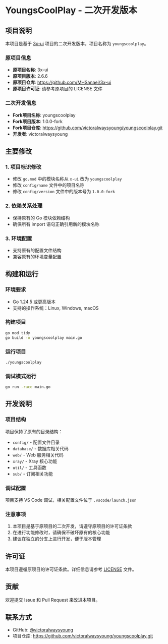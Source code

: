 # YoungsCoolPlay - 二次开发版本

## 项目说明

本项目是基于 [3x-ui](https://github.com/MHSanaei/3x-ui) 项目的二次开发版本，项目名称为 `youngscoolplay`。

### 原项目信息
- **原项目名称**: 3x-ui
- **原项目版本**: 2.6.6
- **原项目仓库**: https://github.com/MHSanaei/3x-ui
- **原项目许可证**: 请参考原项目的 LICENSE 文件

### 二次开发信息
- **Fork项目名称**: youngscoolplay
- **Fork项目版本**: 1.0.0-fork
- **Fork项目仓库**: https://github.com/victoralwaysyoung/youngscoolplay.git
- **开发者**: victoralwaysyoung

## 主要修改

### 1. 项目标识修改
- 修改 `go.mod` 中的模块名称从 `x-ui` 改为 `youngscoolplay`
- 修改 `config/name` 文件中的项目名称
- 修改 `config/version` 文件中的版本号为 `1.0.0-fork`

### 2. 依赖关系处理
- 保持原有的 Go 模块依赖结构
- 确保所有 import 语句正确引用新的模块名称

### 3. 环境配置
- 支持原有的配置文件结构
- 兼容原有的环境变量配置

## 构建和运行

### 环境要求
- Go 1.24.5 或更高版本
- 支持的操作系统：Linux, Windows, macOS

### 构建项目
```bash
go mod tidy
go build -o youngscoolplay main.go
```

### 运行项目
```bash
./youngscoolplay
```

### 调试模式运行
```bash
go run -race main.go
```

## 开发说明

### 项目结构
项目保持了原有的目录结构：
- `config/` - 配置文件目录
- `database/` - 数据库相关代码
- `web/` - Web 服务相关代码
- `xray/` - Xray 核心功能
- `util/` - 工具函数
- `sub/` - 订阅相关功能

### 调试配置
项目支持 VS Code 调试，相关配置文件位于 `.vscode/launch.json`

### 注意事项
1. 本项目是基于原项目的二次开发，请遵守原项目的许可证条款
2. 在进行功能修改时，请确保不破坏原有的核心功能
3. 建议在独立的分支上进行开发，便于版本管理

## 许可证

本项目遵循原项目的许可证条款。详细信息请参考 [LICENSE](LICENSE) 文件。

## 贡献

欢迎提交 Issue 和 Pull Request 来改进本项目。

## 联系方式

- GitHub: [@victoralwaysyoung](https://github.com/victoralwaysyoung)
- 项目仓库: https://github.com/victoralwaysyoung/youngscoolplay.git